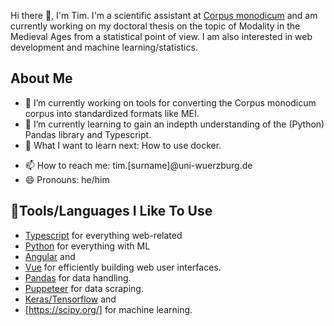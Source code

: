 
Hi there 👋, I'm Tim. I'm a scientific assistant at [Corpus monodicum](https://corpus-monodicum.de) and am currently working on my doctoral thesis on the topic of Modality in the Medieval Ages from a statistical point of view. I am also interested in web development and machine learning/statistics.

## About Me
- 🔭 I’m currently working on tools for converting the Corpus monodicum corpus into standardized formats like MEI.
- 🌱 I’m currently learning to gain an indepth understanding of the (Python) Pandas library and Typescript.
- 🤔 What I want to learn next: How to use docker.
<!-- 👯 I’m looking to collaborate on ... 
- 🤔 I’m looking for help with ..-->
- 📫 How to reach me: tim.[surname]@uni-wuerzburg.de
- 😄 Pronouns: he/him
<!-- ⚡ Fun fact: -->

## 🔧Tools/Languages I Like To Use
* [Typescript](https://www.typescriptlang.org/) for everything web-related
* [Python](https://www.python.org/) for everything with ML
* [Angular](https://angular.io/) and
* [Vue](https://vuejs.org/) for efficiently building web user interfaces.
* [Pandas](https://pandas.pydata.org/) for data handling.
* [Puppeteer](https://pptr.dev/) for data scraping.
* [Keras/Tensorflow](https://keras.io/) and
* [https://scipy.org/] for machine learning.
